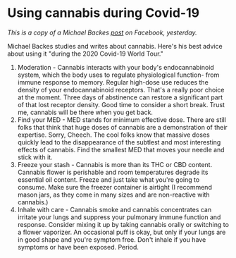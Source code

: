 # Using cannabis during Covid-19
<i>This is a copy of a Michael Backes <a href="https://www.facebook.com/michael.backes.180/posts/2442563802721764">post</a> on Facebook, yesterday.</i>

Michael Backes studies and writes about cannabis. Here's his best advice about using it "during the 2020 Covid-19 World Tour." 
1. Moderation - Cannabis interacts with your body's endocannabinoid system, which the body uses to regulate physiological function- from immune response to memory. Regular high-dose use reduces the density of your endocannabinoid receptors. That's a really poor choice at the moment. Three days of abstinence can restore a significant part of that lost receptor density. Good time to consider a short break. Trust me, cannabis will be there when you get back.
2. Find your MED - MED stands for minimum effective dose. There are still folks that think that huge doses of cannabis are a demonstration of their expertise. Sorry, Cheech. The cool folks know that massive doses quickly lead to the disappearance of the subtlest and most interesting effects of cannabis. Find the smallest MED that moves your needle and stick with it.
3. Freeze your stash - Cannabis is more than its THC or CBD content. Cannabis flower is perishable and room temperatures degrade its essential oil content. Freeze and just take what you're going to consume. Make sure the freezer container is airtight (I recommend mason jars, as they come in many sizes and are non-reactive with cannabis.)
4. Inhale with care - Cannabis smoke and cannabis concentrates can irritate your lungs and suppress your pulmonary immune function and response. Consider mixing it up by taking cannabis orally or switching to a flower vaporizer. An occasional puff is okay, but only if your lungs are in good shape and you're symptom free. Don't inhale if you have symptoms or have been exposed. Period.

